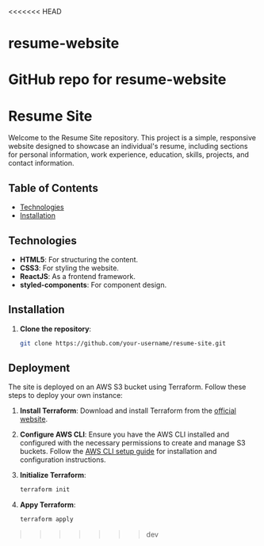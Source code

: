 <<<<<<< HEAD
# resume-website
GitHub repo for resume-website
=======
# Resume Site

Welcome to the Resume Site repository. This project is a simple, responsive website designed to showcase an individual's resume, including sections for personal information, work experience, education, skills, projects, and contact information.

## Table of Contents

- [Technologies](#technologies)
- [Installation](#installation)

## Technologies

- **HTML5**: For structuring the content.
- **CSS3**: For styling the website.
- **ReactJS**: As a frontend framework.
- **styled-components**: For component design.

## Installation

1. **Clone the repository**:
   ```bash
   git clone https://github.com/your-username/resume-site.git
   ```

## Deployment

The site is deployed on an AWS S3 bucket using Terraform. Follow these steps to deploy your own instance:

1. **Install Terraform**: Download and install Terraform from the [official website](https://www.terraform.io/downloads.html).

2. **Configure AWS CLI**: Ensure you have the AWS CLI installed and configured with the necessary permissions to create and manage S3 buckets. Follow the [AWS CLI setup guide](https://docs.aws.amazon.com/cli/latest/userguide/install-cliv2.html) for installation and configuration instructions.

3. **Initialize Terraform**:
   ```bash
   terraform init
   ```

3. **Appy Terraform**:
   ```bash
   terraform apply
   ```
>>>>>>> dev
